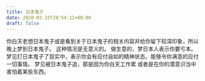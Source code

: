 ```yaml
---
title: 日本鬼子
date: 2020-02-15T20:54:12+08:00
draft: false
---
```


你白天老想日本鬼子或是看到关于日本鬼子的相关内容并给你留下较深印象，所以晚上梦到日本鬼子。
这种情况是无意义的。
做生意的，梦日本人表示你要亏本。
梦见打日本鬼子了现实中，表示你会有应付自如的精神状态，能够令你满意的应付一切事情。
梦见被日本鬼子追，那是因为你白天工作累 或者是在你的潜意识当中害怕着某些东西。
